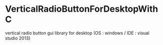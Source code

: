 # VerticalRadioButtonForDesktopWithC
vertical radio button gui library for desktop (OS : windows / IDE : visual studio 2013)

